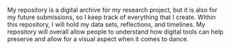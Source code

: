 My repository is a digital archive for my research project, but it is also for my future submissions, so I keep track of everything that I create.
Within this repository, I will hold my data sets, reflections, and timelines. My repository will overall allow people to understand how digital tools can help preserve and allow for a visual aspect when it comes to dance.
